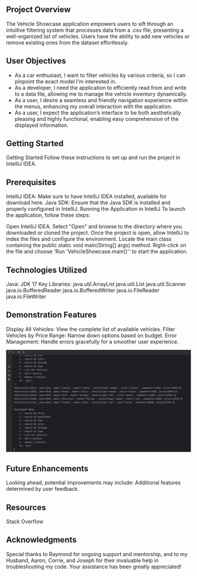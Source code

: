 ## Project Overview
The Vehicle Showcase application empowers users to sift through an intuitive filtering system that processes data from a .csv file, presenting a well-organized list of vehicles. Users have the ability to add new vehicles or remove existing ones from the dataset effortlessly.

## User Objectives
- As a car enthusiast, I want to filter vehicles by various criteria, so I can pinpoint the exact model I'm interested in.
- As a developer, I need the application to efficiently read from and write to a data file, allowing me to manage the vehicle inventory dynamically.
- As a user, I desire a seamless and friendly navigation experience within the menus, enhancing my overall interaction with the application.
- As a user, I expect the application’s interface to be both aesthetically pleasing and highly functional, enabling easy comprehension of the displayed information.

## Getting Started
Getting Started
Follow these instructions to set up and run the project in IntelliJ IDEA.

## Prerequisites
IntelliJ IDEA: Make sure to have IntelliJ IDEA installed, available for download here.
Java SDK: Ensure that the Java SDK is installed and properly configured in IntelliJ.
Running the Application in IntelliJ
To launch the application, follow these steps:

Open IntelliJ IDEA.
Select "Open" and browse to the directory where you downloaded or cloned the project.
Once the project is open, allow IntelliJ to index the files and configure the environment.
Locate the main class containing the public static void main(String[] args) method.
Right-click on the file and choose 'Run 'VehicleShowcase.main()'' to start the application.

## Technologies Utilized
Java: JDK 17
Key Libraries:
java.util.ArrayList
java.util.List
java.util.Scanner
java.io.BufferedReader
java.io.BufferedWriter
java.io.FileReader
java.io.FileWriter

## Demonstration Features
Display All Vehicles: View the complete list of available vehicles.
Filter Vehicles by Price Range: Narrow down options based on budget.
Error Management: Handle errors gracefully for a smoother user experience.

![ShowAllVehicles.png](src%2Fmain%2Fresources%2FShowAllVehicles.png)


## Future Enhancements
Looking ahead, potential improvements may include: Additional features determined by user feedback.

## Resources
Stack Overflow


## Acknowledgments
Special thanks to Raymond for ongoing support and mentorship, and to my Husband, Aaron, Corrie, and Joseph for their invaluable help in troubleshooting my code. Your assistance has been greatly appreciated!


